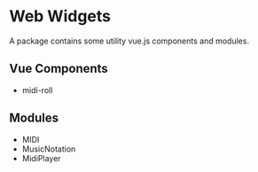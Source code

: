 # Web Widgets

A package contains some utility vue.js components and modules.


## Vue Components

* midi-roll

## Modules

* MIDI
* MusicNotation
* MidiPlayer
